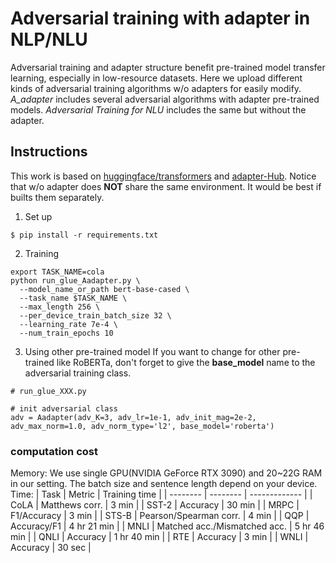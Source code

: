 # Adversarial training with adapter in NLP/NLU

Adversarial training and adapter structure benefit pre-trained model transfer learning, especially in low-resource datasets. Here we upload different kinds of adversarial training algorithms w/o adapters for easily modify. *A_adapter* includes several adversarial algorithms with adapter pre-trained models. *Adversarial Training for NLU* includes the same but without the adapter.

## Instructions
This work is based on [huggingface/transformers](https://github.com/huggingface/transformers) and [adapter-Hub](https://github.com/adapter-hub/adapter-transformers).
Notice that w/o adapter does **NOT** share the same environment. It would be best if builts them separately.

1. Set up
```
$ pip install -r requirements.txt
```
2. Training
```
export TASK_NAME=cola
python run_glue_Aadapter.py \
  --model_name_or_path bert-base-cased \
  --task_name $TASK_NAME \
  --max_length 256 \
  --per_device_train_batch_size 32 \
  --learning_rate 7e-4 \
  --num_train_epochs 10
```
3. Using other pre-trained model
If you want to change for other pre-trained like RoBERTa, don't forget to give the **base_model** name to the adversarial training class.
```
# run_glue_XXX.py

# init adversarial class
adv = Aadapter(adv_K=3, adv_lr=1e-1, adv_init_mag=2e-2, adv_max_norm=1.0, adv_norm_type='l2', base_model='roberta')
```

### computation cost
Memory:
We use single GPU(NVIDIA GeForce RTX 3090) and 20~22G RAM in our setting. The batch size and sentence length depend on your device.
Time:
|   Task   |  Metric  | Training time |
| -------- | -------- | ------------- |
|   CoLA   | Matthews corr. | 3 min |
|   SST-2  | Accuracy | 30 min |
|   MRPC   | F1/Accuracy | 3 min |
|   STS-B  | Pearson/Spearman corr. | 4 min |
|   QQP    | Accuracy/F1 | 4 hr 21 min |
|   MNLI   | Matched acc./Mismatched acc. | 5 hr 46 min |
|   QNLI   | Accuracy | 1 hr 40 min |
|   RTE    | Accuracy | 3 min |
|   WNLI   | Accuracy | 30 sec |
